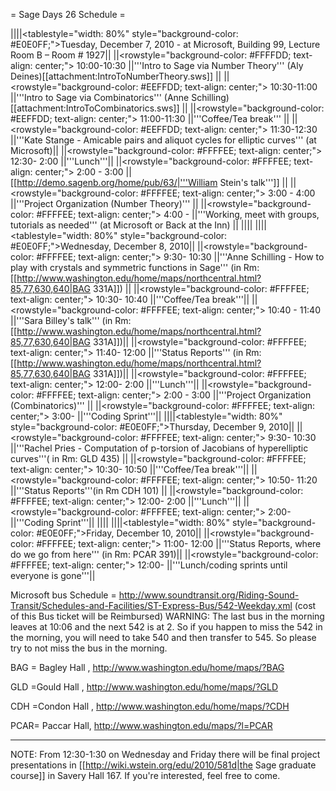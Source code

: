 = Sage Days 26 Schedule =


||||<tablestyle="width: 80%" style="background-color: #E0E0FF;">Tuesday, December 7, 2010 - at Microsoft, Building 99, Lecture Room B – Room # 1927||
||<rowstyle="background-color: #FFFFDD; text-align: center;"> 10:00-10:30  ||'''Intro to Sage via Number Theory''' (Aly Deines)[[attachment:IntroToNumberTheory.sws]] ||
||<rowstyle="background-color: #EEFFDD; text-align: center;"> 10:30-11:00  ||'''Intro to Sage via Combinatorics''' (Anne Schilling)[[attachment:IntroToCombinatorics.sws]] ||
||<rowstyle="background-color: #EEFFDD; text-align: center;"> 11:00-11:30  ||'''Coffee/Tea break''' ||
||<rowstyle="background-color: #EEFFDD; text-align: center;"> 11:30-12:30  ||'''Kate Stange - Amicable pairs and aliquot cycles for elliptic curves''' (at Microsoft)||
||<rowstyle="background-color: #FFFFEE; text-align: center;"> 12:30- 2:00  ||'''Lunch'''||
||<rowstyle="background-color: #FFFFEE; text-align: center;"> 2:00 - 3:00  ||[[http://demo.sagenb.org/home/pub/63/|'''William Stein's talk''']]  ||
||<rowstyle="background-color: #FFFFEE; text-align: center;"> 3:00 - 4:00  ||'''Project Organization (Number Theory)''' ||
||<rowstyle="background-color: #FFFFEE; text-align: center;"> 4:00 -       ||'''Working, meet with groups, tutorials as needed''' (at Microsoft or Back at the Inn) ||
||||
||||<tablestyle="width: 80%" style="background-color: #E0E0FF;">Wednesday, December 8, 2010||
||<rowstyle="background-color: #FFFFEE; text-align: center;"> 9:30- 10:30  ||'''Anne Schilling - How to play with crystals and symmetric functions in Sage''' (in Rm: [[http://www.washington.edu/home/maps/northcentral.html?85,77,630,640|BAG 331A]]) ||
||<rowstyle="background-color: #FFFFEE; text-align: center;"> 10:30- 10:40  ||'''Coffee/Tea break'''||
||<rowstyle="background-color: #FFFFEE; text-align: center;"> 10:40 - 11:40  ||'''Sara Billey's talk''' (in Rm: [[http://www.washington.edu/home/maps/northcentral.html?85,77,630,640|BAG 331A]])||
||<rowstyle="background-color: #FFFFEE; text-align: center;"> 11:40- 12:00  ||'''Status Reports''' (in Rm: [[http://www.washington.edu/home/maps/northcentral.html?85,77,630,640|BAG 331A]])||
||<rowstyle="background-color: #FFFFEE; text-align: center;"> 12:00-  2:00  ||'''Lunch'''||
||<rowstyle="background-color: #FFFFEE; text-align: center;"> 2:00 - 3:00  ||'''Project Organization (Combinatorics)''' ||
||<rowstyle="background-color: #FFFFEE; text-align: center;">  3:00-        ||'''Coding Sprint'''||
||||<tablestyle="width: 80%" style="background-color: #E0E0FF;">Thursday, December 9, 2010||
||<rowstyle="background-color: #FFFFEE; text-align: center;"> 9:30- 10:30  ||'''Rachel Pries - Computation of p-torsion of Jacobians of hyperelliptic curves'''( in Rm: GLD 435) ||
||<rowstyle="background-color: #FFFFEE; text-align: center;"> 10:30- 10:50  ||'''Coffee/Tea break'''||
||<rowstyle="background-color: #FFFFEE; text-align: center;"> 10:50- 11:20  ||'''Status Reports'''(in Rm CDH 101) ||
||<rowstyle="background-color: #FFFFEE; text-align: center;"> 12:00-  2:00  ||'''Lunch'''||
||<rowstyle="background-color: #FFFFEE; text-align: center;">  2:00-        ||'''Coding Sprint'''||
||||
||||<tablestyle="width: 80%" style="background-color: #E0E0FF;">Friday, December 10, 2010||
||<rowstyle="background-color: #FFFFEE; text-align: center;"> 11:00- 12:00  ||'''Status Reports, where do we go from here''' (in Rm: PCAR 391)||
||<rowstyle="background-color: #FFFFEE; text-align: center;"> 12:00-        ||'''Lunch/coding sprints until everyone is gone'''||

Microsoft bus Schedule = http://www.soundtransit.org/Riding-Sound-Transit/Schedules-and-Facilities/ST-Express-Bus/542-Weekday.xml
(cost of this Bus ticket will be Reimbursed)  WARNING: The last bus in the morning leaves at 10:06 and the next 542 is at 2. So if you happen to miss the 542 in the morning, you will need to take 540 and then transfer to 545. So please try to not miss the bus in the morning. 

BAG = Bagley Hall , http://www.washington.edu/home/maps/?BAG

GLD =Gould Hall , http://www.washington.edu/home/maps/?GLD

CDH =Condon Hall , http://www.washington.edu/home/maps/?CDH

PCAR= Paccar Hall, http://www.washington.edu/maps/?l=PCAR

-----

NOTE: From 12:30-1:30 on Wednesday and Friday there will be final project presentations in [[http://wiki.wstein.org/edu/2010/581d|the Sage graduate course]] in Savery Hall 167.  If you're interested, feel free to come. 
